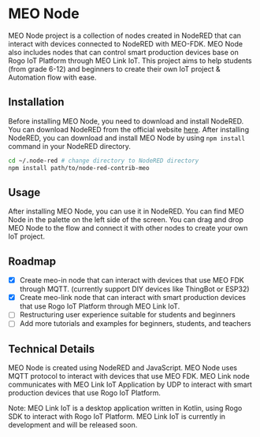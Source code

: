 # MEO Node

MEO Node project is a collection of nodes created in NodeRED that can interact with devices connected to NodeRED with MEO-FDK. MEO Node also includes nodes that can control smart production devices base on Rogo IoT Platform through MEO Link IoT. This project aims to help students (from grade 6-12) and beginners to create their own IoT project & Automation flow with ease. 

## Installation

Before installing MEO Node, you need to download and install NodeRED. You can download NodeRED from the official website [here](https://nodered.org/).
After installing NodeRED, you can download and install MEO Node by using `npm install` command in your NodeRED directory.

```bash
cd ~/.node-red # change directory to NodeRED directory
npm install path/to/node-red-contrib-meo
```

## Usage 

After installing MEO Node, you can use it in NodeRED. You can find MEO Node in the palette on the left side of the screen. You can drag and drop MEO Node to the flow and connect it with other nodes to create your own IoT project.

## Roadmap

- [x] Create meo-in node that can interact with devices that use MEO FDK through MQTT. (currently support DIY devices like ThingBot or ESP32)
- [x] Create meo-link node that can interact with smart production devices that use Rogo IoT Platform through MEO Link IoT.
- [ ] Restructuring user experience suitable for students and beginners
- [ ] Add more tutorials and examples for beginners, students, and teachers

## Technical Details

MEO Node is created using NodeRED and JavaScript. MEO Node uses MQTT protocol to interact with devices that use MEO FDK. MEO Link node communicates with MEO Link IoT Application by UDP to interact with smart production devices that use Rogo IoT Platform.

Note: MEO Link IoT is a desktop application written in Kotlin, using Rogo SDK to interact with Rogo IoT Platform. MEO Link IoT is currently in development and will be released soon.